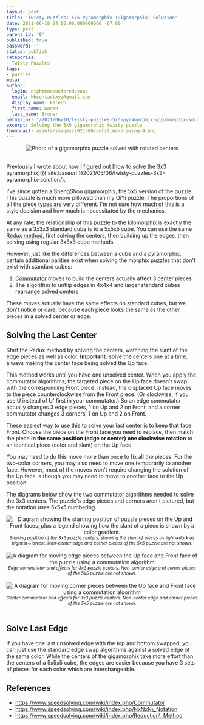 ```yaml
---
layout: post
title: 'Twisty Puzzles: 5x5 Pyramorphix (Gigamorphix) Solution'
date: 2021-06-10 04:05:06.000000000 -07:00
type: post
parent_id: '0'
published: true
password: ''
status: publish
categories:
- Twisty Puzzles
tags:
- puzzles
meta:
author:
  login: nightmarebeforedevops
  email: kbcontactxyz@gmail.com
  display_name: karenb
  first_name: Karen
  last_name: Bruner
permalink: "/2021/06/10/twisty-puzzles-5x5-pyramorphix-gigamorphix-solution/"
excerpt: Solving the 5x5 gigamorphix twisty puzzle
thumbnail: assets/images/2021/06/untitled-drawing-4.png
---
```


<div align="center">
<img
src="{{ site.baseurl }}assets/images/2021/06/pxl_20210610_035053193.jpg"
alt="Photo of a gigamorphix puzzle solved with rotated centers">
</div>
<br>

Previously I wrote about how I figured out [how to solve the 3x3 pyramorphix]({{ site.baseurl }}2021/05/06/twisty-puzzles-3x3-pyramorphix-solution/).


I've since gotten a ShengShou gigamorphix, the 5x5 version of the puzzle. This puzzle is much more pillowed than my QiYi puzzle. The proportions of all the piece types are very different. I'm not sure how much of this is a style decision and how much is necessitated by the mechanics.


At any rate, the relationship of this puzzle to the kilomorphix is exactly the same as a 3x3x3 standard cube is to a 5x5x5 cube. You can use the same [Redux method](https://www.speedsolving.com/wiki/index.php/Reduction_Method), first solving the centers, then building up the edges, then solving using regular 3x3x3 cube methods.


However, just like the differences between a cube and a pyramorphix, certain additional parities exist when solving the morphix puzzles that don't exist with standard cubes:


1. [Commutator](https://www.speedsolving.com/wiki/index.php/Commutator) moves to build the centers actually affect 3 center pieces
2. The algorithm to unflip edges in 4x4x4 and larger standard cubes rearrange solved centers


These moves actually have the same effects on standard cubes, but we don't notice or care, because each piece looks the same as the other pieces in a solved center or edge.


## Solving the Last Center


Start the Redux method by solving the centers, watching the slant of the edge pieces as well as color. **Important:** solve the centers one at a time, always making the center face being solved the Up face.


This method works until you have one unsolved center. When you apply the commutator algorithms, the targeted piece on the Up face doesn't swap with the corresponding Front piece. Instead, the displaced Up face moves to the piece counterclockwise from the Front piece. (Or clockwise, if you use U instead of U' first in your commutator.) So an edge commutator actually changes 3 edge pieces, 1 on Up and 2 on Front, and a corner commutator changes 3 corners, 1 on Up and 2 on Front.


These easiest way to use this to solve your last center is to keep that face Front. Choose the piece on the Front face you need to replace, then match the piece **in the same position (edge or center) one clockwise rotation** to an identical piece (color and slant) on the Up face.


You may need to do this move more than once to fix all the pieces. For the two-color corners, you may also need to move one temporarily to another face. However, most of the moves won't require changing the solution of the Up face, although you may need to move to another face to the Up position.


The diagrams below show the two commutator algorithms needed to solve the 3x3 centers. The puzzle's edge pieces and corners aren't pictured, but the notation uses 5x5x5 numbering.


<div align="center">
<img
src="{{ site.baseurl }}assets/images/2021/06/untitled-drawing-5.png"
alt="Diagram showing the starting position of puzzle pieces on the Up and Front faces, plus a legend showing how the slant of a piece is shown by a color gradient.">
<br>
<i><small>
Starting position of the 3x3 puzzle centers, showing the slant of pieces as light->dark as highest->lowest. Non-center edge and corner pieces of the 5x5 puzzle are not shown.
</small></i>
</div>
<br>



<div align="center">
<img
src="{{ site.baseurl }}assets/images/2021/06/untitled-drawing-4.png"
alt="A diagram for moving edge pieces between the Up face and Front face of the puzzle using a commutation algorithm">
<br>
<i><small>
Edge commutator and effects for 3x3 puzzle centers. Non-center edge and corner pieces of the 5x5 puzzle are not shown.
</small></i>
</div>
<br>


<div align="center">
<img
src="{{ site.baseurl }}assets/images/2021/06/copy-of-untitled-drawing.png"
alt="A diagram for moving corner pieces between the Up face and Front face using a commutation algorithm">
<br>
<i><small>
Center commutator and effects for 3x3 puzzle centers. Non-center edge and corner pieces of the 5x5 puzzle are not shown.
</small></i>
</div>
<br>



## Solve Last Edge


If you have one last unsolved edge with the top and bottom swapped, you can just use the standard edge swap algorithms against a solved edge of the same color. While the centers of the gigamorphix take more effort than the centers of a 5x5x5 cube, the edges are easier because you have 3 sets of pieces for each color which are interchangeable.


## References


* https://www.speedsolving.com/wiki/index.php/Commutator
* https://www.speedsolving.com/wiki/index.php/NxNxN\_Notation
* https://www.speedsolving.com/wiki/index.php/Reduction\_Method



